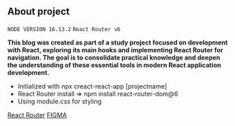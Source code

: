 ## About project
`NODE VERSION 16.13.2`
`React Router v6`

**This blog was created as part of a study project focused on development with React, exploring its main hooks and implementing React Router for navigation. The goal is to consolidate practical knowledge and deepen the understanding of these essential tools in modern React application development.**

- Initialized  with npx creact-react-app [projectname]
- React Router install => npm install react-router-dom@6
- Using module.css for styling

[React Router](https://reactrouter.com/en/v6.3.0)
[FIGMA](https://www.figma.com/community/file/1410399189207177375)